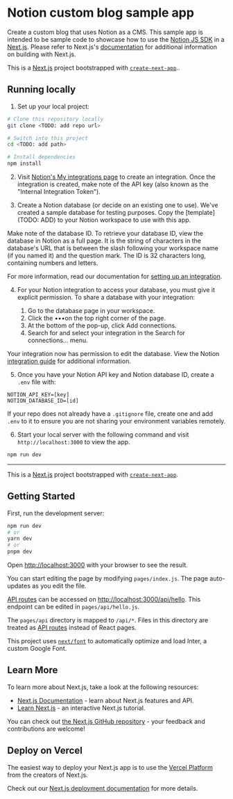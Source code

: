 # Notion custom blog sample app

Create a custom blog that uses Notion as a CMS. This sample app is intended to be sample code to showcase how to use the [Notion JS SDK](https://github.com/makenotion/notion-sdk-js) in a [Next.js](https://nextjs.org/). Please refer to Next.js's [documentation](https://nextjs.org/docs/getting-started) for additional information on building with Next.js.

This is a [Next.js](https://nextjs.org/) project bootstrapped with [`create-next-app`](https://github.com/vercel/next.js/tree/canary/packages/create-next-app)..

## Running locally
1. Set up your local project:

```bash
# Clone this repository locally
git clone <TODO: add repo url>

# Switch into this project
cd <TODO: add path>

# Install dependencies
npm install
```
2. Visit [Notion's My integrations page](https://www.notion.so/my-integrations) to create an integration. Once the integration is created, make note of the API key (also known as the "Internal Integration Token").

3. Create a Notion database (or decide on an existing one to use). We've created a sample database for testing purposes. Copy the [template](TODO: ADD) to your Notion workspace to use with this app.

Make note of the database ID. To retrieve your database ID, view the database in Notion as a full page. It is the string of characters in the database's URL that is between the slash following your workspace name (if you named it) and the question mark. The ID is 32 characters long, containing numbers and letters.

For more information, read our documentation for [setting up an integration](https://developers.notion.com/docs/create-a-notion-integration#step-3-save-the-database-id).

4. For your Notion integration to access your database, you must give it explicit permission. To share a database with your integration:

    1. Go to the database page in your workspace.
    2. Click the •••on the top right corner of the page.
    3. At the bottom of the pop-up, click Add connections.
    4. Search for and select your integration in the Search for connections... menu.

Your integration now has permission to edit the database. View the Notion [integration guide](https://developers.notion.com/docs/create-a-notion-integration#step-4-add-an-item-to-the-database) for additional information.

5. Once you have your Notion API key and Notion database ID, create a `.env` file with:

```
NOTION_API_KEY=[key]
NOTION_DATABASE_ID=[id]
```

If your repo does not already have a `.gitignore` file, create one and add `.env` to it to ensure you are not sharing your environment variables remotely.

6. Start your local server with the following command and visit `http://localhost:3000` to view the app.

```bash
npm run dev
```

---

This is a [Next.js](https://nextjs.org/) project bootstrapped with [`create-next-app`](https://github.com/vercel/next.js/tree/canary/packages/create-next-app).

## Getting Started

First, run the development server:

```bash
npm run dev
# or
yarn dev
# or
pnpm dev
```

Open [http://localhost:3000](http://localhost:3000) with your browser to see the result.

You can start editing the page by modifying `pages/index.js`. The page auto-updates as you edit the file.

[API routes](https://nextjs.org/docs/api-routes/introduction) can be accessed on [http://localhost:3000/api/hello](http://localhost:3000/api/hello). This endpoint can be edited in `pages/api/hello.js`.

The `pages/api` directory is mapped to `/api/*`. Files in this directory are treated as [API routes](https://nextjs.org/docs/api-routes/introduction) instead of React pages.

This project uses [`next/font`](https://nextjs.org/docs/basic-features/font-optimization) to automatically optimize and load Inter, a custom Google Font.

## Learn More

To learn more about Next.js, take a look at the following resources:

- [Next.js Documentation](https://nextjs.org/docs) - learn about Next.js features and API.
- [Learn Next.js](https://nextjs.org/learn) - an interactive Next.js tutorial.

You can check out [the Next.js GitHub repository](https://github.com/vercel/next.js/) - your feedback and contributions are welcome!

## Deploy on Vercel

The easiest way to deploy your Next.js app is to use the [Vercel Platform](https://vercel.com/new?utm_medium=default-template&filter=next.js&utm_source=create-next-app&utm_campaign=create-next-app-readme) from the creators of Next.js.

Check out our [Next.js deployment documentation](https://nextjs.org/docs/deployment) for more details.
